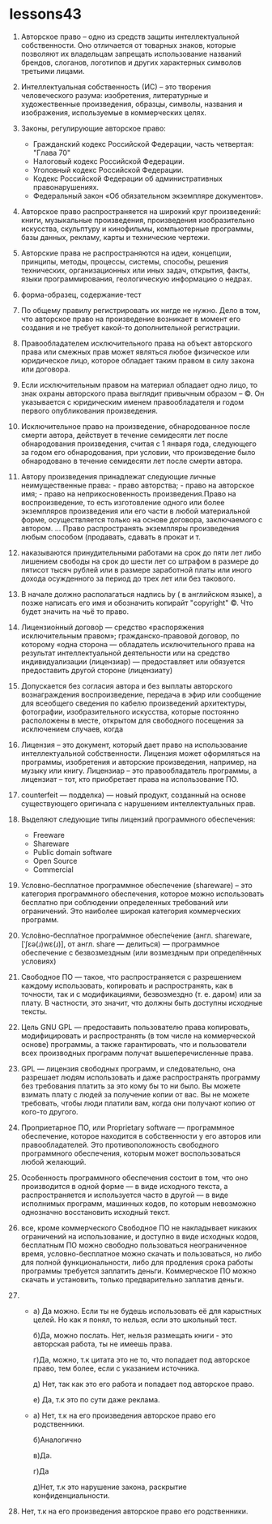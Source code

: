 # lessons43
1. Авторское право – одно из средств защиты интеллектуальной собственности. Оно отличается от товарных знаков, которые позволяют их владельцам запрещать использование названий брендов, слоганов, логотипов и других характерных символов третьими лицами.

2. Интеллектуальная собственность (ИС) – это творения человеческого разума: изобретения, литературные и художественные произведения, образцы, символы, названия и изображения, используемые в коммерческих целях.

3. Законы, регулирующие авторское право:
    - Гражданский кодекс Российской Федерации, часть четвертая: "Глава 70"
    - Налоговый кодекс Российской Федерации.
    - Уголовный кодекс Российской Федерации.
    - Кодекс Российской Федерации об административных правонарушениях.
    - Федеральный закон «Об обязательном экземпляре документов».

4. Авторское право распространяется на широкий круг произведений: книги, музыкальные произведения, произведения изобразительно искусства, скульптуру и кинофильмы, компьютерные программы, базы данных, рекламу, карты и технические чертежи.

5. Авторские права не распространяются на идеи, концепции, принципы, методы, процессы, системы, способы, решения технических, организационных или иных задач, открытия, факты, языки программирования, геологическую информацию о недрах.

6. форма-образец, содержание-тест



7. По общему правилу регистрировать их нигде не нужно. Дело в том, что авторское право на произведение возникает в момент его создания и не требует какой-то дополнительной регистрации.

8. Правообладателем исключительного права на объект авторского права или смежных прав может являться любое физическое или юридическое лицо, которое обладает таким правом в силу закона или договора.

9. Если исключительным правом на материал обладает одно лицо, то знак охраны авторского права выглядит привычным образом – ©. Он указывается с юридическим именем правообладателя и годом первого опубликования произведения.

10. Исключительное право на произведение, обнародованное после смерти автора, действует в течение семидесяти лет после обнародования произведения, считая с 1 января года, следующего за годом его обнародования, при условии, что произведение было обнародовано в течение семидесяти лет после смерти автора.

11. Автору произведения принадлежат следующие личные неимущественные права: - право авторства; - право на авторское имя; - право на неприкосновенность произведения.Право на воспроизведение, то есть изготовление одного или более экземпляров произведения или его части в любой материальной форме, осуществляется только на основе договора, заключаемого с автором. ...
Право распространять экземпляры произведения любым способом (продавать, сдавать в прокат и т.

12. наказываются принудительными работами на срок до пяти лет либо лишением свободы на срок до шести лет со штрафом в размере до пятисот тысяч рублей или в размере заработной платы или иного дохода осужденного за период до трех лет или без такового.

13. В начале должно располагаться надпись by ( в английском языке), а позже написать его имя и обозначить копирайт "copyright" ©. Что будет значить на чьё то право.

14. Лицензио́нный догово́р — средство «распоряжения исключительным правом»; гражданско-правовой договор, по которому «одна сторона — обладатель исключительного права на результат интеллектуальной деятельности или на средство индивидуализации (лицензиар) — предоставляет или обязуется предоставить другой стороне (лицензиату)

15. Допускается без согласия автора и без выплаты авторского вознаграждения воспроизведение, передача в эфир или сообщение для всеобщего сведения по кабелю произведений архитектуры, фотографии, изобразительного искусства, которые постоянно расположены в месте, открытом для свободного посещения за исключением случаев, когда

16. Лицензия – это документ, который дает право на использование интеллектуальной собственности. Лицензия может оформляться на программы, изобретения и авторские произведения, например, на музыку или книгу. Лицензиар – это правообладатель программы, а лицензиат – тот, кто приобретает права на использование ПО.

17. counterfeit — подделка) — новый продукт, созданный на основе существующего оригинала с нарушением интеллектуальных прав.

18. Выделяют следующие типы лицензий программного обеспечения:
      - Freeware
      - Shareware
      - Public domain software
      - Open Source
      - Commercial


19. Условно-бесплатное программное обеспечение (shareware) – это категория программного обеспечения, которое можно использовать бесплатно при соблюдении определенных требований или ограничений. Это наиболее широкая категория коммерческих программ.

20. Усло́вно-беспла́тное програ́ммное обеспе́чение (англ. shareware, [ˈʃɛə(ɹ)wɛ(ɹ)], от англ. share — делиться) — программное обеспечение с безвозмездным (или возмездным при определённых условиях)

21. Свободное ПО — такое, что распространяется с разрешением каждому использовать, копировать и распространять, как в точности, так и с модификациями, безвозмездно (т. е. даром) или за плату. В частности, это значит, что должны быть доступны исходные тексты.

22. Цель GNU GPL — предоставить пользователю права копировать, модифицировать и распространять (в том числе на коммерческой основе) программы, а также гарантировать, что и пользователи всех производных программ получат вышеперечисленные права.

23. GPL — лицензия свободных программ, и следовательно, она разрешает людям использовать и даже распространять программу без требования платить за это кому бы то ни было. Вы можете взимать плату с людей за получение копии от вас. Вы не можете требовать, чтобы люди платили вам, когда они получают копию от кого-то другого.

24. Проприетарное ПО, или Proprietary software — программное обеспечение, которое находится в собственности у его авторов или правообладателей. Это противоположность свободного программного обеспечения, которым может воспользоваться любой желающий.

25. Особенность программного обеспечения состоит в том, что оно производится в одной форме — в виде исходного текста, а распространяется и используется часто в другой — в виде исполнимых программ, машинных кодов, по которым невозможно однозначно восстановить исходный текст.

26. все, кроме коммерческого
Свободное ПО не накладывает никаких ограничений на использование, и доступно в виде исходных кодов, бесплатным ПО можно свободно пользоваться неограниченное время, условно-бесплатное можно скачать и пользоваться, но либо для полной функциональности, либо для продления срока работы программы требуется заплатить деньги. Коммерческое ПО можно скачать и установить, только предварительно заплатив деньги.

27.   - а) Да можно. Если ты не будешь использовать её для карыстных целей. Но как я понял, то нельзя, если это школьный тест.

        б)Да, можно послать. Нет, нельзя размещать книги - это авторская работа, ты не имеешь права.

        г)Да, можно, т.к цитата это не то, что попадает под авторское право, тем более, если с указанием источника.

        д) Нет, так как это его работа и попадает под авторское право.

        е) Да, т.к это по сути даже реклама.

       - а) Нет, т.к на его произведения авторское право его родственники.

          б)Аналогично

          в)Да.

          г)Да
         
          д)Нет, т.к это нарушение закона, раскрытие конфиденциальности.

28. Нет, т.к на его произведения авторское право его родственники.

